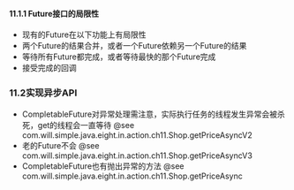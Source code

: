 #### 11.1.1  Future接口的局限性
* 现有的Future在以下功能上有局限性
* 两个Future的结果合并，或者一个Future依赖另一个Future的结果
* 等待所有Future都完成，或者等待最快的那个Future完成
* 接受完成的回调

### 11.2实现异步API
* CompletableFuture对异常处理需注意，实际执行任务的线程发生异常会被杀死，get的线程会一直等待 @see com.will.simple.java.eight.in.action.ch11.Shop.getPriceAsyncV2
* 老的Future不会 @see com.will.simple.java.eight.in.action.ch11.Shop.getPriceAsyncV3
* CompletableFuture也有抛出异常的方法 @see com.will.simple.java.eight.in.action.ch11.Shop.getPriceAsync